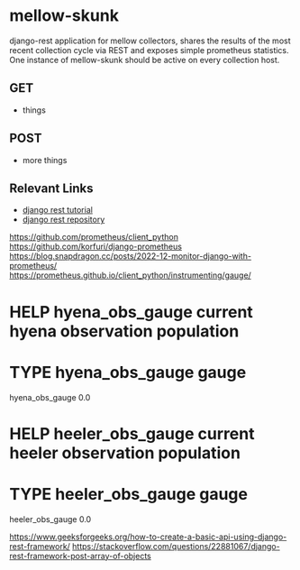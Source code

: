 # mellow-skunk
django-rest application for mellow collectors, shares the results of the most recent collection cycle via REST and exposes simple prometheus statistics.  One instance of mellow-skunk should be active on every collection host.

## GET
+ things

## POST
+ more things

## Relevant Links
+ [django rest tutorial](https://www.django-rest-framework.org/tutorial/1-serialization/)
+ [django rest repository](https://github.com/encode/django-rest-framework)


https://github.com/prometheus/client_python
https://github.com/korfuri/django-prometheus
https://blog.snapdragon.cc/posts/2022-12-monitor-django-with-prometheus/
https://prometheus.github.io/client_python/instrumenting/gauge/

# HELP hyena_obs_gauge current hyena observation population
# TYPE hyena_obs_gauge gauge
hyena_obs_gauge 0.0
# HELP heeler_obs_gauge current heeler observation population
# TYPE heeler_obs_gauge gauge
heeler_obs_gauge 0.0


https://www.geeksforgeeks.org/how-to-create-a-basic-api-using-django-rest-framework/
https://stackoverflow.com/questions/22881067/django-rest-framework-post-array-of-objects